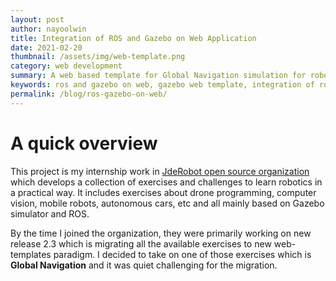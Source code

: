 ```yaml
---
layout: post
author: nayoolwin
title: Integration of ROS and Gazebo on Web Application
date: 2021-02-20
thumbnail: /assets/img/web-template.png
category: web development
summary: A web based template for Global Navigation simulation for robotics enthusiasts
keywords: ros and gazebo on web, gazebo web template, integration of ros and gazebo on web application, 
permalink: /blog/ros-gazebo-on-web/
---
```


# A quick overview 

This project is my internship work in [JdeRobot open source organization](https://jderobot.github.io/RoboticsAcademy/) which develops a collection of exercises and challenges to learn robotics in a practical way. It includes exercises about drone programming, computer vision, mobile robots, autonomous cars, etc and all mainly based on Gazebo simulator and ROS. 

By the time I joined the organization, they were primarily working on new release 2.3 which is migrating all the available exercises to new web-templates paradigm. I decided to take on one of those exercises which is **Global Navigation** and it was quiet challenging for the migration. 
   
